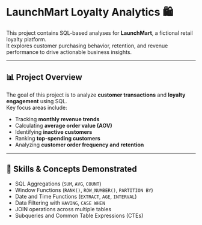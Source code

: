 # LaunchMart Loyalty Analytics 🛍️

This project contains SQL-based analyses for **LaunchMart**, a fictional retail loyalty platform.  
It explores customer purchasing behavior, retention, and revenue performance to drive actionable business insights.

---

## 📊 Project Overview

The goal of this project is to analyze **customer transactions** and **loyalty engagement** using SQL.  
Key focus areas include:

- Tracking **monthly revenue trends**
- Calculating **average order value (AOV)**
- Identifying **inactive customers**
- Ranking **top-spending customers**
- Analyzing **customer order frequency and retention**

---

## 🧠 Skills & Concepts Demonstrated

- SQL Aggregations (`SUM`, `AVG`, `COUNT`)
- Window Functions (`RANK()`, `ROW_NUMBER()`, `PARTITION BY`)
- Date and Time Functions (`EXTRACT`, `AGE`, `INTERVAL`)
- Data Filtering with `HAVING`, `CASE WHEN`
- JOIN operations across multiple tables
- Subqueries and Common Table Expressions (CTEs)